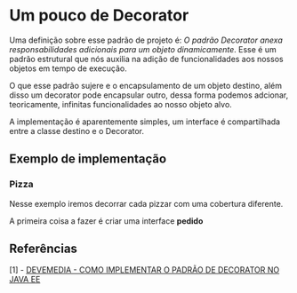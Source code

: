 # Um pouco de Decorator

Uma definição sobre esse padrão de projeto é: *O padrão Decorator anexa responsabilidades adicionais para um objeto dinamicamente*. Esse é um padrão estrutural que nós auxilia na adição de funcionalidades aos nossos objetos em tempo de execução.

O que esse padrão sujere e o encapsulamento de um objeto destino, além disso um decorator pode encapsular outro, dessa forma podemos adcionar, teoricamente, infinitas funcionalidades ao nosso objeto alvo.

A implementação é aparentemente simples, um interface é compartilhada entre a classe destino e o Decorator.

## Exemplo de implementação

### Pizza

Nesse exemplo iremos decorrar cada pizzar com uma cobertura diferente.

A primeira coisa a fazer é criar uma interface **pedido**

## Referências

[1] - [DEVEMEDIA - COMO IMPLEMENTAR O PADRÃO DE DECORATOR NO JAVA EE](https://www.devmedia.com.br/como-implementar-o-padrao-decorator-no-java-ee/32834)
